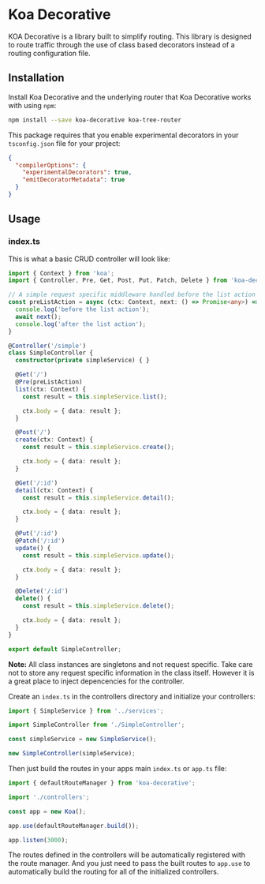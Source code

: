 # Koa Decorative

KOA Decorative is a library built to simplify routing.
This library is designed to route traffic through the use of class based decorators instead of
a routing configuration file.

## Installation

Install Koa Decorative and the underlying router that Koa Decorative works with using `npm`:

```bash
npm install --save koa-decorative koa-tree-router
```

This package requires that you enable experimental decorators in your `tsconfig.json` file for your project:

```json
{
  "compilerOptions": {
    "experimentalDecorators": true,
    "emitDecoratorMetadata": true
  }
}
```

## Usage

### index.ts

This is what a basic CRUD controller will look like:

```ts
import { Context } from 'koa';
import { Controller, Pre, Get, Post, Put, Patch, Delete } from 'koa-decorative';

// A simple request specific middleware handled before the list action
const preListAction = async (ctx: Context, next: () => Promise<any>) => {
  console.log('before the list action');
  await next();
  console.log('after the list action');
}

@Controller('/simple')
class SimpleController {
  constructor(private simpleService) { }

  @Get('/')
  @Pre(preListAction)
  list(ctx: Context) {
    const result = this.simpleService.list();

    ctx.body = { data: result };
  }

  @Post('/')
  create(ctx: Context) {
    const result = this.simpleService.create();

    ctx.body = { data: result };
  }

  @Get('/:id')
  detail(ctx: Context) {
    const result = this.simpleService.detail();

    ctx.body = { data: result };
  }

  @Put('/:id')
  @Patch('/:id')
  update() {
    const result = this.simpleService.update();

    ctx.body = { data: result };
  }

  @Delete('/:id')
  delete() {
    const result = this.simpleService.delete();

    ctx.body = { data: result };
  }
}

export default SimpleController;
```

**Note:** All class instances are singletons and not request specific. Take care not to store any request specific information
in the class itself. However it is a great place to inject depencencies for the controller.

Create an `index.ts` in the controllers directory and initialize your controllers:

```ts
import { SimpleService } from '../services';

import SimpleController from './SimpleController';

const simpleService = new SimpleService();

new SimpleController(simpleService);
```

Then just build the routes in your apps main `index.ts` or `app.ts` file:

```ts
import { defaultRouteManager } from 'koa-decorative';

import './controllers';

const app = new Koa();

app.use(defaultRouteManager.build());

app.listen(3000);
```

The routes defined in the controllers will be automatically registered with the route manager.
And you just need to pass the built routes to `app.use` to automatically build the routing for all
of the initialized controllers.
